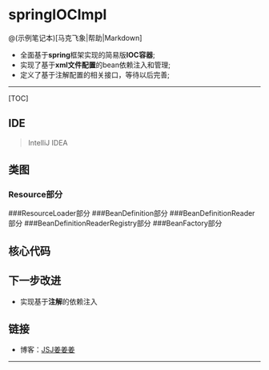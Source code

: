 # springIOCImpl

@(示例笔记本)[马克飞象|帮助|Markdown]

- 全面基于**spring**框架实现的简易版**IOC容器**;
- 实现了基于**xml文件配置**的bean依赖注入和管理;
- 定义了基于注解配置的相关接口，等待以后完善;

-------------------
[TOC]



## IDE

> IntelliJ IDEA


## 类图

### Resource部分
###ResourceLoader部分
###BeanDefinition部分
###BeanDefinitionReader部分 
###BeanDefinitionReaderRegistry部分
###BeanFactory部分


## 核心代码


## 下一步改进

- 实现基于**注解**的依赖注入


## 链接
- 博客：[JSJ姜姜姜](https://blog.csdn.net/jsj13263690918)

---------



   
